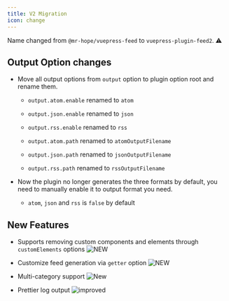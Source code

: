 ```yaml
---
title: V2 Migration
icon: change
---
```


Name changed from `@mr-hope/vuepress-feed` to `vuepress-plugin-feed2`. ⚠

## Output Option changes

- Move all output options from `output` option to plugin option root and rename them.

  - `output.atom.enable` renamed to `atom`

  - `output.json.enable` renamed to `json`

  - `output.rss.enable` renamed to `rss`

  - `output.atom.path` renamed to `atomOutputFilename`

  - `output.json.path` renamed to `jsonOutputFilename`

  - `output.rss.path` renamed to `rssOutputFilename`

- Now the plugin no longer generates the three formats by default, you need to manually enable it to output format you need.

  - `atom`, `json` and `rss` is `false` by default

## New Features

- Supports removing custom components and elements through `customElements` options ![NEW](https://img.shields.io/badge/-new-brightgreen)

- Customize feed generation via `getter` option ![NEW](https://img.shields.io/badge/-new-brightgreen)

- Multi-category support ![New](https://img.shields.io/badge/-new-brightgreen)

- Prettier log output ![improved](https://img.shields.io/badge/-improved-blue)

